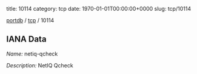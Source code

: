 title: 10114
category: tcp
date: 1970-01-01T00:00:00+0000
slug: tcp/10114

[portdb](/) / [tcp](/category/tcp.html) / 10114


## IANA Data

_Name:_ netiq-qcheck

_Description:_ NetIQ Qcheck

